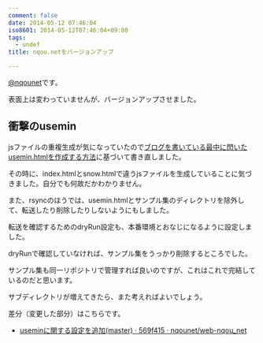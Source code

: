 ```yaml
---
comment: false
date: 2014-05-12 07:46:04
iso8601: 2014-05-12T07:46:04+09:00
tags:
  - undef
title: nqou.netをバージョンアップ

---
```


<p><a href="https://twitter.com/nqounet">@nqounet</a>です。</p>

<p>表面上は変わっていませんが、バージョンアップさせました。</p>



<h2>衝撃のusemin</h2>

<p>jsファイルの重複生成が気になっていたので<a href="https://www.nqou.net/2014/05/12/001305" title="grunt-useminでファイルの重複処理が気になる年頃">ブログを書いている最中に閃いたusemin.htmlを作成する方法</a>に基づいて書き直しました。</p>

<p>その時に、index.htmlとsnow.htmlで違うjsファイルを生成していることに気づきました。自分でも何故だかわかりません。</p>

<p>また、rsyncのほうでは、usemin.htmlとサンプル集のディレクトリを除外して、転送したり削除したりしないようにもしました。</p>

<p>転送を確認するためのdryRun設定も、本番環境とおなじになるように設定しました。</p>

<p>dryRunで確認していなければ、サンプル集をうっかり削除するところでした。</p>

<p>サンプル集も同一リポジトリで管理すれば良いのですが、これはこれで完結しているのだと思います。</p>

<p>サブディレクトリが増えてきたら、また考えればよいでしょう。</p>

<p>差分（変更した部分）はこちらです。</p>

<ul>
<li><a href="https://github.com/nqounet/web-nqou_net/commit/569f4158b37ac2e3a699cae442768e102350300f">useminに関する設定を追加(master) · 569f415 · nqounet/web-nqou_net</a></li>
</ul>
    	
